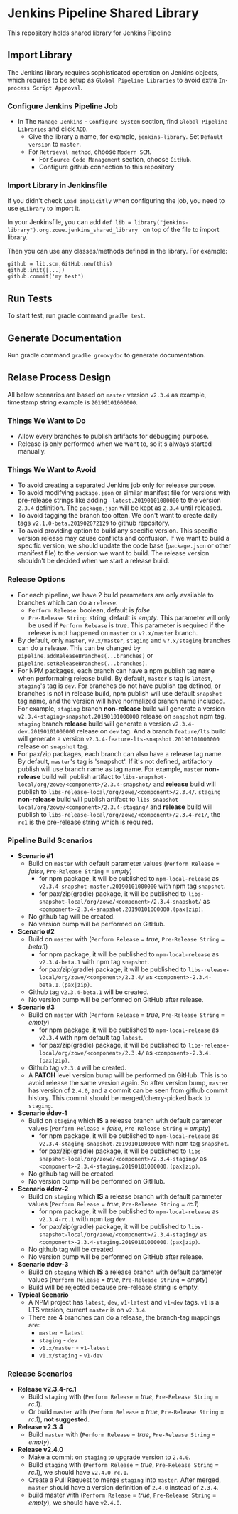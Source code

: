 # Jenkins Pipeline Shared Library

This repository holds shared library for Jenkins Pipeline

## Import Library

The Jenkins library requires sophisticated operation on Jenkins objects, which requires to be setup as `Global Pipeline Libraries` to avoid extra `In-process Script Approval`.

### Configure Jenkins Pipeline Job

- In The `Manage Jenkins` - `Configure System` section, find `Global Pipeline Libraries` and click `ADD`.
  - Give the library a name, for example, `jenkins-library`. Set `Default version` to `master`.
  - For `Retrieval method`, choose `Modern SCM`.
    - For `Source Code Management` section, choose `GitHub`.
    - Configure github connection to this repository

### Import Library in Jenkinsfile

If you didn't check `Load implicitly` when configuring the job, you need to use `@Library` to import it.

In your Jenkinsfile, you can add `def lib = library("jenkins-library").org.zowe.jenkins_shared_library
` on top of the file to import library.

Then you can use any classes/methods defined in the library. For example:

```
github = lib.scm.GitHub.new(this)
github.init([...])
github.commit('my test')
```

## Run Tests

To start test, run gradle command `gradle test`.

## Generate Documentation

Run gradle command `gradle groovydoc` to generate documentation.

## Relase Process Design

All below scenarios are based on `master` version `v2.3.4` as example, timestamp string example is `20190101000000`.

### Things We Want to Do

- Allow every branches to publish artifacts for debugging purpose.
- Release is only performed when we want to, so it's always started manually.

### Things We Want to Avoid

- To avoid creating a separated Jenkins job only for release purpose.
- To avoid modifying `package.json` or similar manifest file for versions with pre-release strings like adding `-latest.20190101000000` to the version `2.3.4` definition. The `package.json` will be kept as `2.3.4` until released.
- To avoid tagging the branch too often. We don't want to create daily tags `v2.1.0-beta.201902072129` to github repository.
- To avoid providing option to build any specific version. This specific version release may cause conflicts and confusion. If we want to build a specific version, we should update the code base (`package.json` or other manifest file) to the version we want to build. The release version shouldn't be decided when we start a release build.

### Release Options

- For each pipeline, we have 2 build parameters are only available to branches which can do a `release`:
  - `Perform Release`: boolean, default is _false_.
  - `Pre-Release String`: string, default is _empty_. This parameter will only be used if `Perform Release` is _true_. This parameter is required if the release is not happened on `master` or `v?.x/master` branch.
- By default, only `master`, `v?.x/master`, `staging` and `v?.x/staging` branches can do a release. This can be changed by `pipeline.addReleaseBranches(...branches)` or `pipeline.setReleaseBranches(...branches)`.
- For NPM packages, each branch can have a npm publish tag name when performaing release build. By default, `master`'s tag is `latest`, `staging`'s tag is `dev`. For branches do not have publish tag defined, or branches is not in release build, npm publish will use default `snapshot` tag name, and the version will have normalized branch name included. For example, `staging` branch **non-release** build will generate a version `v2.3.4-staging-snapshot.20190101000000` release on `snapshot` npm tag. `staging` branch **release** build will generate a version `v2.3.4-dev.20190101000000` release on `dev` tag. And a branch `feature/lts` build will generate a version `v2.3.4-feature-lts-snapshot.20190101000000` release on `snapshot` tag.
- For pax/zip packages, each branch can also have a release tag name. By default, `master`'s tag is 'snapshot'. If it's not defined, artifactory publish will use branch name as tag name. For example, `master` **non-release** build will publish artifact to `libs-snapshot-local/org/zowe/<component>/2.3.4-snapshot/` and **release** build will publish to `libs-release-local/org/zowe/<component>/2.3.4/`. `staging` **non-release** build will publish artifact to `libs-snapshot-local/org/zowe/<component>/2.3.4-staging/` and **release** build will publish to `libs-release-local/org/zowe/<component>/2.3.4-rc1/`, the `rc1` is the pre-release string which is required.

### Pipeline Build Scenarios

- **Scenario #1**
  - Build on `master` with default parameter values (`Perform Release` = _false_, `Pre-Release String` = _empty_)
    - for npm package, it will be published to `npm-local-release` as `v2.3.4-snapshot-master.20190101000000` with npm tag `snapshot`.
    - for pax/zip(gradle) package, it will be published to `libs-snapshot-local/org/zowe/<component>/2.3.4-snapshot/` as `<component>-2.3.4-snapshot.20190101000000.(pax|zip)`.
  - No github tag will be created.
  - No version bump will be performed on GitHub.
- **Scenario #2**
  - Build on `master` with (`Perform Release` = _true_, `Pre-Release String` = _beta.1_)
    - for npm package, it will be published to `npm-local-release` as `v2.3.4-beta.1` with npm tag `snapshot`.
    - for pax/zip(gradle) package, it will be published to `libs-release-local/org/zowe/<component>/2.3.4/` as `<component>-2.3.4-beta.1.(pax|zip)`.
  - Github tag `v2.3.4-beta.1` will be created.
  - No version bump will be performed on GitHub after release.
- **Scenario #3**
  - Build on `master` with (`Perform Release` = _true_, `Pre-Release String` = _empty_)
    - for npm package, it will be published to `npm-local-release` as `v2.3.4` with npm default tag `latest`.
    - for pax/zip(gradle) package, it will be published to `libs-release-local/org/zowe/<component>/2.3.4/` as `<component>-2.3.4.(pax|zip)`.
  - Github tag `v2.3.4` will be created.
  - A **PATCH** level version bump will be performed on GitHub. This is to avoid release the same version again. So after version bump, `master` has version of `2.4.0`, and a commit can be seen from github commit history. This commit should be merged/cherry-picked back to `staging`.
- **Scenario #dev-1**
  - Build on `staging` which **IS** a release branch with default parameter values (`Perform Release` = _false_, `Pre-Release String` = _empty_)
    - for npm package, it will be published to `npm-local-release` as `v2.3.4-staging-snapshot.20190101000000` with npm tag `snapshot`.
    - for pax/zip(gradle) package, it will be published to `libs-snapshot-local/org/zowe/<component>/2.3.4-staging/` as `<component>-2.3.4-staging.20190101000000.(pax|zip)`.
  - No github tag will be created.
  - No version bump will be performed on GitHub.
- **Scenario #dev-2**
  - Build on `staging` which **IS** a release branch with default parameter values (`Perform Release` = _true_, `Pre-Release String` = _rc.1_)
    - for npm package, it will be published to `npm-local-release` as `v2.3.4-rc.1` with npm tag `dev`.
    - for pax/zip(gradle) package, it will be published to `libs-snapshot-local/org/zowe/<component>/2.3.4-staging/` as `<component>-2.3.4-staging.20190101000000.(pax|zip)`.
  - No github tag will be created.
  - No version bump will be performed on GitHub after release.
- **Scenario #dev-3**
  - Build on `staging` which **IS** a release branch with default parameter values (`Perform Release` = _true_, `Pre-Release String` = _empty_)
  - Build will be rejected because pre-release string is empty.
- **Typical Scenario**
  - A NPM project has `latest`, `dev`, `v1-latest` and `v1-dev` tags. `v1` is a LTS version, current `master` is on `v2.3.4`.
  - There are 4 branches can do a release, the branch-tag mappings are:
    - `master` - `latest`
    - `staging` - `dev`
    - `v1.x/master` - `v1-latest`
    - `v1.x/staging` - `v1-dev`

### Release Scenarios

- **Release v2.3.4-rc.1**
  - Build `staging` with (`Perform Release` = _true_, `Pre-Release String` = _rc.1_).
  - Or build `master` with (`Perform Release` = _true_, `Pre-Release String` = _rc.1_), **not suggested**.
- **Release v2.3.4**
  - Build `master` with (`Perform Release` = _true_, `Pre-Release String` = _empty_).
- **Release v2.4.0**
  - Make a commit on `staging` to upgrade version to `2.4.0`.
  - Build `staging` with (`Perform Release` = _true_, `Pre-Release String` = _rc.1_), we should have `v2.4.0-rc.1`.
  - Create a Pull Request to merge `staging` into `master`. After merged, `master` should have a version definition of `2.4.0` instead of `2.3.4`.
  - build master with (`Perform Release` = _true_, `Pre-Release String` = _empty_), we should have `v2.4.0`.
